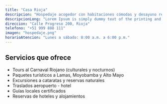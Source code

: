 ```yaml
---
title: "Casa Rioja"
descripcion: "Hospedaje acogedor con habitaciones cómodas y desayuno regional."
descripcionLong: "Lorem Ipsum is simply dummy text of the printing and typesetting industry. Lorem Ipsum has been the industry's standard dummy text ever since the 1500s, when an unknown printer took a galley of type and scrambled it to make a type specimen book. "
direccion: "Calle Progreso 200, Rioja"
telefono: "+51 999 888 111"
imagen: "hospedaje.png"
horarioAtencion: "Lunes a sábado: 8:00 a.m. a 6:00 p.m."
---
```


##  Servicios que ofrece

- Tours al Carnaval Riojano (culturales y nocturnos)  
- Paquetes turísticos a Lamas, Moyobamba y Alto Mayo  
- Excursiones a cataratas y reservas naturales  
- Traslados aeropuerto - hotel  
- Guías locales certificados  
- Reservas de hoteles y alojamientos

